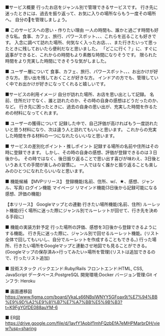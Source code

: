 ■サービス概要
行ったお店をジャンル別で管理できるサービスです。
行き先に迷ったときには、過去を振り返って、お気に入りの場所ならもう一度その場所へ。
自分の🎀を管理しましょう。

■ このサービスへの思い・作りたい理由
一人の時間も、誰かと過ごす時間も好きな私。食事、カフェ、旅行、パワースポット、、、これらを巡ることも好きです。
入念に調べて訪れた場所、何気なく入ったお店、、、また行きたいって思ったときに残しておいたら便利だなと思いました。
「どこに行く？」に、すぐに返事ができると、これからの時間もより素敵な時間になりそうです。
限られた時間をより充実した時間にできそうな気がしました。

■ ユーザー層について
食事、カフェ、旅行、パワースポット、、、お出かけが好きな方。
思い出を残しておくことが好きな方。
インドアの方でも、管理していく中でお出かけが好きになってくれると嬉しいです。

■サービスの利用イメージ
自分が訪れた場所、お店を思い出として記録。
名前、住所だけでなく、誰と訪れたのか、その時の自身の感想はどうだったのか、など。
行き先に困ったときに、過去の自身の思い出が、充実した時間を作るための材料になってくれます。

■ ユーザーの獲得について
記録した中で、自己評価が高ければもう一度訪れたいと思う材料になり、次は違う人と訪れてもいいと思います。
これからの充実した時間を作る材料の一つになれたらいいなと思います。

■ サービスの差別化ポイント・推しポイント
記録する場所の名前や住所はその時に登録できます。
しかし、その時の自身の感想、評価が登録できるのは３日後から。
その時ではなく、後日振り返ることで思い出す喜びが味わえ、3日後というあえての手間が楽しみの習慣に。
一人ではなく誰かと振り返ることも楽しみのひとつになれたらいいなと思います。

■ 機能候補
【MVPリリース】
登録機能(名前、住所、w/、★、感想、ジャンル、写真)
ログイン機能
マイページ
リマインド機能(3日後から記録可能になる感想、評価の機能)

【本リリース】
Googleマップとの連動
行きたい場所機能(名前、住所)
ルーレット機能(行く場所に迷った際にジャンル別でルーレットが回せて、行き先を決める手段に)

■ 機能の実装方針予定
行った場所の評価、感想を3日後から登録できるようにする機能。
行き先に迷った際に、ジャンル別で回せるルーレット機能。(リスト全体で回してもいいし、自分でルーレットを作成することもできる。)
行った場所、行きたい場所をGoogleマップと連動させ地図でも見ることができる。(Googleマップの保存済み>行ってみたい>場所を管理)(リストは追加できるので、行ったリスト追加)

■ 技術スタック
バックエンド:Ruby/Rails
フロントエンド:HTML, CSS, JavaScript
データベース:PostgreSQL
開発環境:Docker
バージョン管理:Git
インフラ: Heroku

■ 画面遷移図
https://www.figma.com/board/VkaLs66NBslWNYY5GFoax9/%E7%94%BB%E9%9D%A2%E9%81%B7%E7%A7%BB%E5%9B%B3?t=K9FgYGfDE088auYM-6

■ ER図
https://drive.google.com/file/d/1avfY1Aobif1mhFQzbEfA7eMHPMarbrDH/view?usp=sharing